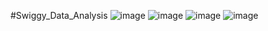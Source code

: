 #Swiggy_Data_Analysis
![image](https://github.com/utkgpta/Swiggy_Data_Analysis/assets/149560414/f80fe049-a796-4d51-a932-188555471e82)
![image](https://github.com/utkgpta/Swiggy_Data_Analysis/assets/149560414/c3a5d4d6-541e-47ea-9b98-2cce0860c9d2)
![image](https://github.com/utkgpta/Swiggy_Data_Analysis/assets/149560414/50d92caa-b76d-4d3d-9c59-152d416fe0ee)
![image](https://github.com/utkgpta/Swiggy_Data_Analysis/assets/149560414/fe4fe148-b727-4400-b5a5-d4a0aeb00142)
